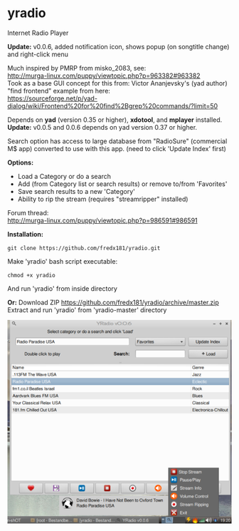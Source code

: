 # yradio
Internet Radio Player  

**Update:** v0.0.6, added notification icon, shows popup (on songtitle change) and right-click menu    

Much inspired by PMRP from misko_2083, see:  
http://murga-linux.com/puppy/viewtopic.php?p=963382#963382  
Took as a base GUI concept for this from: Victor Ananjevsky's (yad author) "find frontend" example from here:  
https://sourceforge.net/p/yad-dialog/wiki/Frontend%20for%20find%2Bgrep%20commands/?limit=50  

Depends on **yad** (version 0.35 or higher), **xdotool**, and **mplayer** installed.  
**Update:** v0.0.5 and 0.0.6 depends on yad version 0.37 or higher.   

Search option has access to large database from "RadioSure" (commercial M$ app) converted to use with this app.
(need to click 'Update Index' first)    

**Options:**
- Load a Category or do a search
- Add (from Category list or search results) or remove to/from 'Favorites'      
- Save search results to a new 'Category'    
- Ability to rip the stream (requires "streamripper" installed)    
  
Forum thread:  
http://murga-linux.com/puppy/viewtopic.php?p=986591#986591

**Installation:**
```    
git clone https://github.com/fredx181/yradio.git  
```   
Make 'yradio' bash script executable:  
```  
chmod +x yradio  
```  
And run 'yradio' from inside directory  
  
**Or:**    Download ZIP  https://github.com/fredx181/yradio/archive/master.zip  
Extract and run 'yradio' from 'yradio-master' directory  
  
![yradio](yradio-0.0.6.png)  
